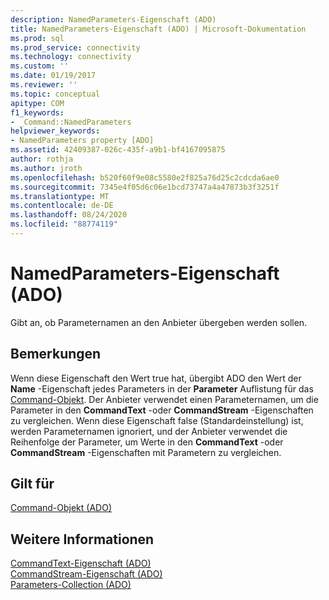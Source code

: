 ```yaml
---
description: NamedParameters-Eigenschaft (ADO)
title: NamedParameters-Eigenschaft (ADO) | Microsoft-Dokumentation
ms.prod: sql
ms.prod_service: connectivity
ms.technology: connectivity
ms.custom: ''
ms.date: 01/19/2017
ms.reviewer: ''
ms.topic: conceptual
apitype: COM
f1_keywords:
- _Command::NamedParameters
helpviewer_keywords:
- NamedParameters property [ADO]
ms.assetid: 42409387-026c-435f-a9b1-bf4167095875
author: rothja
ms.author: jroth
ms.openlocfilehash: b520f60f9e08c5580e2f825a76d25c2cdcda6ae0
ms.sourcegitcommit: 7345e4f05d6c06e1bcd73747a4a47873b3f3251f
ms.translationtype: MT
ms.contentlocale: de-DE
ms.lasthandoff: 08/24/2020
ms.locfileid: "88774119"
---
```

# <a name="namedparameters-property-ado"></a>NamedParameters-Eigenschaft (ADO)
Gibt an, ob Parameternamen an den Anbieter übergeben werden sollen.  
  
## <a name="remarks"></a>Bemerkungen  
 Wenn diese Eigenschaft den Wert true hat, übergibt ADO den Wert der **Name** -Eigenschaft jedes Parameters in der **Parameter** Auflistung für das [Command-Objekt](./command-object-ado.md). Der Anbieter verwendet einen Parameternamen, um die Parameter in den **CommandText** -oder **CommandStream** -Eigenschaften zu vergleichen. Wenn diese Eigenschaft false (Standardeinstellung) ist, werden Parameternamen ignoriert, und der Anbieter verwendet die Reihenfolge der Parameter, um Werte in den **CommandText** -oder **CommandStream** -Eigenschaften mit Parametern zu vergleichen.  
  
## <a name="applies-to"></a>Gilt für  
 [Command-Objekt (ADO)](./command-object-ado.md)  
  
## <a name="see-also"></a>Weitere Informationen  
 [CommandText-Eigenschaft (ADO)](./commandtext-property-ado.md)   
 [CommandStream-Eigenschaft (ADO)](./commandstream-property-ado.md)   
 [Parameters-Collection (ADO)](./parameters-collection-ado.md)